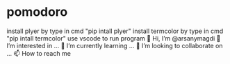 # pomodoro
install plyer by type in cmd "pip intall plyer"
install termcolor by type in cmd "pip intall termcolor"
use vscode to run program
👋 Hi, I’m @arsanymagdi
👀 I’m interested in ...
🌱 I’m currently learning ...
💞️ I’m looking to collaborate on ...
📫 How to reach me 
